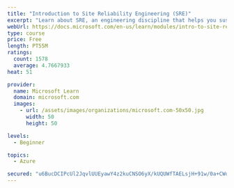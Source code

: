```yaml
---
title: "Introduction to Site Reliability Engineering (SRE)"
excerpt: "Learn about SRE, an engineering discipline that helps you sustainably achieve the appropriate level of reliability in your systems, services, and products."
webUrl: https://docs.microsoft.com/en-us/learn/modules/intro-to-site-reliability-engineering/
type: course
price: Free
length: PT55M
ratings:
  count: 1578
  average: 4.7667933
heat: 51

provider:
  name: Microsoft Learn
  domain: microsoft.com
  images:
    - url: /assets/images/organizations/microsoft.com-50x50.jpg
      width: 50
      height: 50

levels:
  - Beginner

topics:
  - Azure

secured: "u6BucDCIPcUl2JqvlUUEyawY4z2kuCNSO6yX/kUQUWfTAELsjH+91w/0a+CWqFv7JDd8PzcOds1+tN7neTzeGfDzXUlZVpQzky/Pduzc62rco8ww7mFbkhlUoyUBUIOA71vRITwz+fx7mw3wMmF/+J4+wkJ+7nfMJ3sNN0o8s6EFoL6mxB6StQ4YFHkAkIom+hm4KStrypaRsLaDGBlXBti5meiWo6VZyNsX+SlP5mWu/EK3vtqoogE2fvYS8kfkKiHUaZmOdItqDDOy5BXrwjsa6Jj3gHcaU6xYaOA1Wytwgm8jop9qntIdnj6IMsgwgkDXpItqp2UwsXjcGOJTvhlz5RYpT0Tg/0ebucwqV0BXcAW5efm70FfUc3kj/vzW8kuiBqzLgnFD2b5ytfDwfDjLUp9gUVKx78qh7l8aCsY=;UGLf+57xeJ09zcOOYNgw6Q=="
---
```


